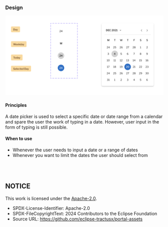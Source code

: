 ### Design

<img width="560" alt="image" src="../static/datepicker.png">

#### Principles

A date picker is used to select a specific date or date range from a calendar and spare the user the work of typing in a date. However, user input in the form of typing is still possible.

#### When to use

- Whenever the user needs to input a date or a range of dates
- Whenever you want to limit the dates the user should select from

<br>
<br>

## NOTICE

This work is licensed under the [Apache-2.0](https://www.apache.org/licenses/LICENSE-2.0).

- SPDX-License-Identifier: Apache-2.0
- SPDX-FileCopyrightText: 2024 Contributors to the Eclipse Foundation
- Source URL: https://github.com/eclipse-tractusx/portal-assets
